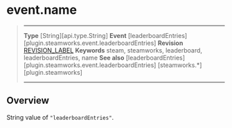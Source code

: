 # event.name

> --------------------- ------------------------------------------------------------------------------------------
> __Type__              [String][api.type.String]
> __Event__             [leaderboardEntries][plugin.steamworks.event.leaderboardEntries]
> __Revision__          [REVISION_LABEL](REVISION_URL)
> __Keywords__          steam, steamworks, leaderboard, leaderboardEntries, name
> __See also__          [leaderboardEntries][plugin.steamworks.event.leaderboardEntries]
>                       [steamworks.*][plugin.steamworks]
> --------------------- ------------------------------------------------------------------------------------------

## Overview

String value of `"leaderboardEntries"`.